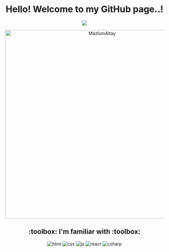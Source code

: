 <h1 align="center">Hello! <b>Welcome to my GitHub page..!</b></h1>
<p align="center">

<!--
**MazlumAltay/MazlumAltay** is a ✨ _special_ ✨ repository because its `README.md` (this file) appears on your GitHub profile.

Here are some ideas to get you started:

- 🔭 I’m currently working on ...
- 🌱 I’m currently learning ...
- 👯 I’m looking to collaborate on ...
- 🤔 I’m looking for help with ...
- 💬 Ask me about ...
- 📫 How to reach me: ...
- 😄 Pronouns: ...
- ⚡ Fun fact: ...
-->

<p align="center">
   <img src="https://i.pinimg.com/originals/b7/63/8e/b7638ec89f61a6c5ff0f88c5cab4f881.gif" />
</p>

<p align="center">
<img src="https://github-readme-stats.vercel.app/api/top-langs?username=MazlumAltay&show_icons=true&theme=dark&title_color=ffffff&text_color=ffffff&locale=en&layout=compact" width="600" alt="MazlumAltay" />
</p>
<h2 align="center">:toolbox: I'm familiar with :toolbox:</h2>
<p align="center">
<img src="https://img.shields.io/badge/-HTML5-%23E44D27?style=flat-square&logo=html5&logoColor=ffffff" alt="html" />
<img src="https://img.shields.io/badge/-CSS3-%231572B6?style=flat-square&logo=css3" alt="css" />
<img src="https://img.shields.io/badge/-JavaScript-%23F7DF1C?style=flat-square&logo=javascript&logoColor=000000&labelColor=%23F7DF1C&color=%23FFCE5A" alt="js" />
<img src="https://img.shields.io/badge/-React-61DAFB?style=flat-square&logo=react&logoColor=ffffff" alt="react" />
<img src="https://img.shields.io/badge/-csharp-61DAFB?style=flat-square&logo=csharp&logoColor=ffffff" alt="csharp" />
</p>

